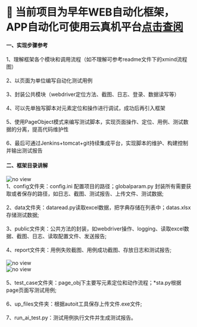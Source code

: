 # 🎉 当前项目为早年WEB自动化框架，APP自动化可使用云真机平台<a href="http://zhangyanc.club/subject/article/sonic_env/">点击查阅</a>
#### 一、实现步骤参考
1、理解框架各个模块和调用流程（如不理解可参考readme文件下的xmind流程图）<br>
<br>
2、以页面为单位编写自动化测试用例<br>
<br>
3、封装公共模块（webdriver定位方法、截图、日志、登录、数据读写等）<br>
<br>
4、可以先单独写脚本对元素定位和操作进行调试，成功后再引入框架<br>
<br>
5、使用PageObject模式来编写测试脚本，实现页面操作、定位、用例、测试数据的分离，提高代码维护性<br>
<br>
6、最后可通过Jenkins+tomcat+git持续集成平台，实现脚本的维护、构建控制并输出测试报告<br>

#### 二、框架目录讲解<br>
![no view](https://github.com/zhangmoumou1/selenium-python/blob/master/readme/%E6%A1%86%E6%9E%B6%E7%9B%AE%E5%BD%95.jpg)<br>
1、config文件夹：config.ini 配置项目的路径；globalparam.py 封装所有需要获取或者保存的路径，如日志、截图、测试报告、上传文件、测试数据;<br>
<br>
2、data文件夹：dataread.py读取excel数据，把字典存储在列表中；datas.xlsx存储测试数据;<br>
<br>
3、public文件夹：公共方法的封装，如webdriver操作、logging、读取excel数据、截图、日志、读取配置文件、发送报告;<br>
<br>
4、report文件夹：用例失败截图、用例成功截图、存放日志和测试报告;<br>
<br>
![no view](https://github.com/zhangmoumou1/selenium-python/blob/master/readme/%E6%B5%8B%E8%AF%95%E6%8A%A5%E5%91%8A.jpg)<br>
![no view](https://github.com/zhangmoumou1/selenium-python/blob/master/readme/%E6%97%A5%E5%BF%97.jpg)<br>
<br>
5、test_case文件夹：page_obj下主要写元素定位和动作流程；*sta.py根据page页面写测试用例;<br>
<br>
6、up_files文件夹：根据autoit工具保存上传文件.exe文件;<br>
<br>
7、run_ai_test.py：测试用例执行文件并生成测试报告。<br>
